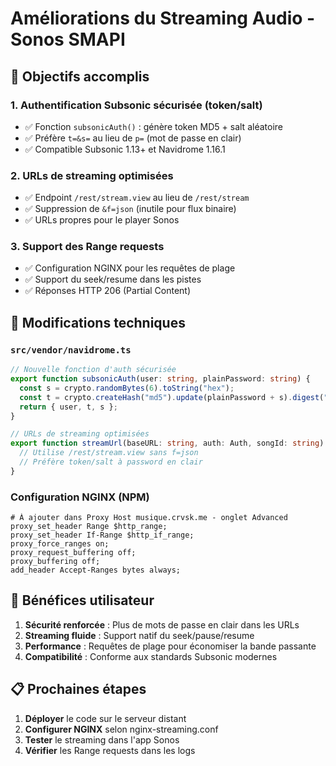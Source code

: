 # Améliorations du Streaming Audio - Sonos SMAPI

## 🎯 Objectifs accomplis

### 1. **Authentification Subsonic sécurisée (token/salt)**
- ✅ Fonction `subsonicAuth()` : génère token MD5 + salt aléatoire
- ✅ Préfère `t=&s=` au lieu de `p=` (mot de passe en clair)
- ✅ Compatible Subsonic 1.13+ et Navidrome 1.16.1

### 2. **URLs de streaming optimisées**
- ✅ Endpoint `/rest/stream.view` au lieu de `/rest/stream`
- ✅ Suppression de `&f=json` (inutile pour flux binaire)
- ✅ URLs propres pour le player Sonos

### 3. **Support des Range requests**
- ✅ Configuration NGINX pour les requêtes de plage
- ✅ Support du seek/resume dans les pistes
- ✅ Réponses HTTP 206 (Partial Content)

## 🔧 Modifications techniques

### `src/vendor/navidrome.ts`
```typescript
// Nouvelle fonction d'auth sécurisée
export function subsonicAuth(user: string, plainPassword: string) {
  const s = crypto.randomBytes(6).toString("hex");
  const t = crypto.createHash("md5").update(plainPassword + s).digest("hex");
  return { user, t, s };
}

// URLs de streaming optimisées
export function streamUrl(baseURL: string, auth: Auth, songId: string) {
  // Utilise /rest/stream.view sans f=json
  // Préfère token/salt à password en clair
}
```

### Configuration NGINX (NPM)
```nginx
# À ajouter dans Proxy Host musique.crvsk.me - onglet Advanced
proxy_set_header Range $http_range;
proxy_set_header If-Range $http_if_range;
proxy_force_ranges on;
proxy_request_buffering off;
proxy_buffering off;
add_header Accept-Ranges bytes always;
```

## 🎵 Bénéfices utilisateur

1. **Sécurité renforcée** : Plus de mots de passe en clair dans les URLs
2. **Streaming fluide** : Support natif du seek/pause/resume
3. **Performance** : Requêtes de plage pour économiser la bande passante
4. **Compatibilité** : Conforme aux standards Subsonic modernes

## 📋 Prochaines étapes

1. **Déployer** le code sur le serveur distant
2. **Configurer NGINX** selon nginx-streaming.conf
3. **Tester** le streaming dans l'app Sonos
4. **Vérifier** les Range requests dans les logs
